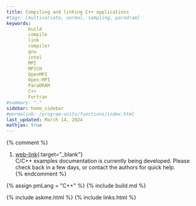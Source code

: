 ```yaml
---
title: Compiling and linking C++ applications
#tags: [multivariate, normal, sampling, paradram]
keywords: 
        build
        compile
        link
        compiler
        gnu
        intel
        MPI
        MPICH
        OpenMPI
        Open-MPI
        ParaDRAM
        C++
        Fortran
#summary: "."
sidebar: home_sidebar
#permalink: /program-units/functions/index.html
last_updated: March 14, 2024
mathjax: true
---
```


{% comment %}
1. [web-link](){:target="_blank"}  
C/C++ examples documentation is currently being developed. Please check back in a few days, or contact the authors for quick help.  
{% endcomment %}


<div id="toc"></div>  

{% assign pmLang = "C++" %}
{% include build.md %}

{% include askme.html %}
{% include links.html %}
